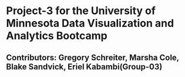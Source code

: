 # Project-3 for the University of Minnesota Data Visualization and Analytics Bootcamp
## Contributors: Gregory Schreiter, Marsha Cole, Blake Sandvick, Eriel Kabambi(Group-03)





